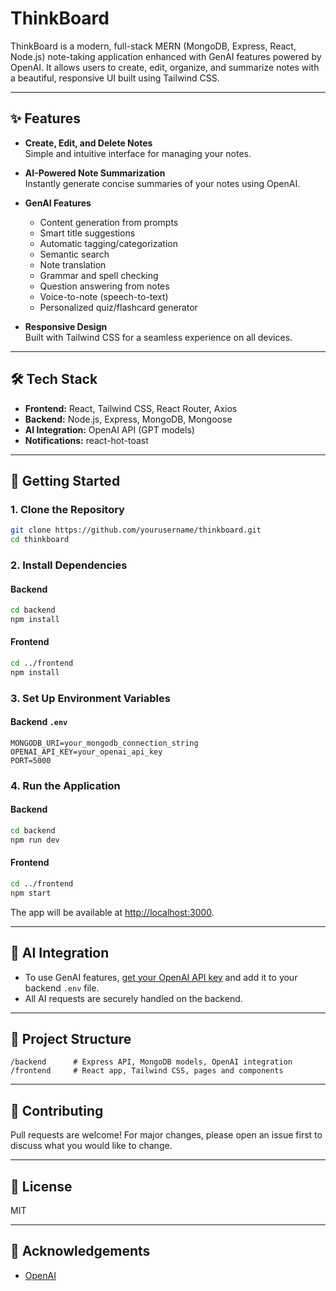 # ThinkBoard

ThinkBoard is a modern, full-stack MERN (MongoDB, Express, React, Node.js) note-taking application enhanced with GenAI features powered by OpenAI. It allows users to create, edit, organize, and summarize notes with a beautiful, responsive UI built using Tailwind CSS.

---

## ✨ Features

- **Create, Edit, and Delete Notes**  
  Simple and intuitive interface for managing your notes.

- **AI-Powered Note Summarization**  
  Instantly generate concise summaries of your notes using OpenAI.

- **GenAI Features**  
  - Content generation from prompts
  - Smart title suggestions
  - Automatic tagging/categorization
  - Semantic search
  - Note translation
  - Grammar and spell checking
  - Question answering from notes
  - Voice-to-note (speech-to-text)
  - Personalized quiz/flashcard generator

- **Responsive Design**  
  Built with Tailwind CSS for a seamless experience on all devices.

---

## 🛠️ Tech Stack

- **Frontend:** React, Tailwind CSS, React Router, Axios
- **Backend:** Node.js, Express, MongoDB, Mongoose
- **AI Integration:** OpenAI API (GPT models)
- **Notifications:** react-hot-toast

---

## 🚀 Getting Started

### 1. Clone the Repository

```bash
git clone https://github.com/yourusername/thinkboard.git
cd thinkboard
```

### 2. Install Dependencies

#### Backend
```bash
cd backend
npm install
```

#### Frontend
```bash
cd ../frontend
npm install
```

### 3. Set Up Environment Variables

#### Backend `.env`
```
MONGODB_URI=your_mongodb_connection_string
OPENAI_API_KEY=your_openai_api_key
PORT=5000
```

### 4. Run the Application

#### Backend
```bash
cd backend
npm run dev
```

#### Frontend
```bash
cd ../frontend
npm start
```

The app will be available at [http://localhost:3000](http://localhost:3000).

---

## 🧠 AI Integration

- To use GenAI features, [get your OpenAI API key](https://platform.openai.com/api-keys) and add it to your backend `.env` file.
- All AI requests are securely handled on the backend.

---

## 📁 Project Structure

```
/backend      # Express API, MongoDB models, OpenAI integration
/frontend     # React app, Tailwind CSS, pages and components
```

---

## 🤝 Contributing

Pull requests are welcome! For major changes, please open an issue first to discuss what you would like to change.

---

## 📜 License

MIT

---

## 🙏 Acknowledgements

- [OpenAI](https://openai.com/)
